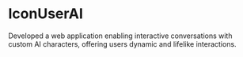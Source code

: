 # IconUserAI
Developed a web application enabling interactive conversations with custom AI characters, offering users dynamic and lifelike interactions.

